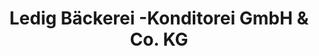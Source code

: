 ---
title: "Ledig Bäckerei -Konditorei GmbH & Co. KG"
url: /uchte/ledig-baeckerei-konditorei-gmbh-und-co-kg/
shop: Bäckerei
---